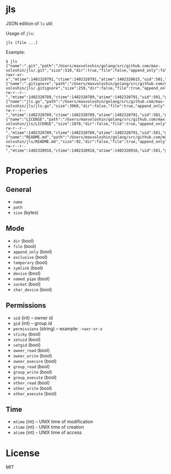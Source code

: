 jls
===

JSON edition of ``ls`` util

Usage of ``jls``:

```
jls [file ...]
```

Example:

```
$ jls
{"name":".git","path":"/Users/maxvoloshin/golang/src/github.com/max-voloshin/jls/.git","size":510,"dir":true,"file":false,"append_only":false,"exclusive":false,"temporary":false,"symlink":false,"device":false,"named_pipe":false,"socket":false,"setuid":false,"setgid":false,"char_device":false,"sticky":false,"owner_read":true,"owner_write":true,"owner_execure":true,"group_read":true,"group_write":false,"group_execute":true,"other_read":true,"other_write":false,"other_execute":true,"permissions":"-rwxr-xr-x","mtime":1402320791,"ctime":1402320791,"atime":1402320615,"uid":501,"gid":20}
{"name":".gitignore","path":"/Users/maxvoloshin/golang/src/github.com/max-voloshin/jls/.gitignore","size":259,"dir":false,"file":true,"append_only":false,"exclusive":false,"temporary":false,"symlink":false,"device":false,"named_pipe":false,"socket":false,"setuid":false,"setgid":false,"char_device":false,"sticky":false,"owner_read":true,"owner_write":true,"owner_execure":false,"group_read":true,"group_write":false,"group_execute":false,"other_read":true,"other_write":false,"other_execute":false,"permissions":"-rw-r--r--","mtime":1402320789,"ctime":1402320789,"atime":1402320791,"uid":501,"gid":20}
{"name":"jls.go","path":"/Users/maxvoloshin/golang/src/github.com/max-voloshin/jls/jls.go","size":3960,"dir":false,"file":true,"append_only":false,"exclusive":false,"temporary":false,"symlink":false,"device":false,"named_pipe":false,"socket":false,"setuid":false,"setgid":false,"char_device":false,"sticky":false,"owner_read":true,"owner_write":true,"owner_execure":false,"group_read":true,"group_write":false,"group_execute":false,"other_read":true,"other_write":false,"other_execute":false,"permissions":"-rw-r--r--","mtime":1402320789,"ctime":1402320789,"atime":1402320791,"uid":501,"gid":20}
{"name":"LICENSE","path":"/Users/maxvoloshin/golang/src/github.com/max-voloshin/jls/LICENSE","size":1078,"dir":false,"file":true,"append_only":false,"exclusive":false,"temporary":false,"symlink":false,"device":false,"named_pipe":false,"socket":false,"setuid":false,"setgid":false,"char_device":false,"sticky":false,"owner_read":true,"owner_write":true,"owner_execure":false,"group_read":true,"group_write":false,"group_execute":false,"other_read":true,"other_write":false,"other_execute":false,"permissions":"-rw-r--r--","mtime":1402320789,"ctime":1402320789,"atime":1402320791,"uid":501,"gid":20}
{"name":"README.md","path":"/Users/maxvoloshin/golang/src/github.com/max-voloshin/jls/README.md","size":92,"dir":false,"file":true,"append_only":false,"exclusive":false,"temporary":false,"symlink":false,"device":false,"named_pipe":false,"socket":false,"setuid":false,"setgid":false,"char_device":false,"sticky":false,"owner_read":true,"owner_write":true,"owner_execure":false,"group_read":true,"group_write":false,"group_execute":false,"other_read":true,"other_write":false,"other_execute":false,"permissions":"-rw-r--r--","mtime":1402320916,"ctime":1402320918,"atime":1402320916,"uid":501,"gid":20}
```

Properies
=========

General
-------

* ``name``
* ``path``
* ``size`` (bytes)

Mode
----

* ``dir`` (bool)
* ``file`` (bool)
* ``append_only`` (bool)
* ``exclusive`` (bool)
* ``temporary`` (bool)
* ``symlink`` (bool)
* ``device`` (bool)
* ``named_pipe`` (bool)
* ``socket`` (bool)
* ``char_device`` (bool)

Permissions
-----------

* ``uid`` (int) – owner id
* ``gid`` (int) – group id
* ``permissions`` (string) – example: ``-rwxr-xr-x``
* ``sticky`` (bool)
* ``setuid`` (bool)
* ``setgid`` (bool)
* ``owner_read`` (bool)
* ``owner_write`` (bool)
* ``owner_execure`` (bool)
* ``group_read`` (bool)
* ``group_write`` (bool)
* ``group_execute`` (bool)
* ``other_read`` (bool)
* ``other_write`` (bool)
* ``other_execute`` (bool)

Time
----

* ``mtime`` (int) – UNIX time of modification
* ``ctime`` (int) - UNIX time of creation
* ``atime`` (int) - UNIX time of access

License
=======

MIT
